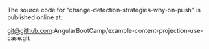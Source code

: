 The source code for "change-detection-strategies-why-on-push" is published online at:

git@github.com:AngularBootCamp/example-content-projection-use-case.git
